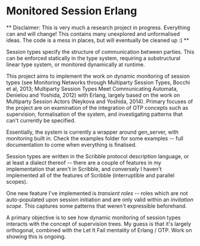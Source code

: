 Monitored Session Erlang
=========================

** Disclaimer: This is very much a research project in progress.
Everything can and will change! This contains many unexplored and
unformalised ideas. The code is a mess in places, but will eventually be
cleaned up :) **

Session types specify the structure of communication between parties.
This can be enforced statically in the type system, requiring a
substructural linear type system, or monitored dynamically at runtime.

This project aims to implement the work on dynamic monitoring of session
types (see Monitoring Networks through Multiparty Session Types, Bocchi
et al, 2013; Multiparty Session Types Meet Communicating Automata,
Denielou and Yoshida, 2012) with Erlang, largely based on the work on
Multiparty Session Actors (Neykova and Yoshida, 2014). Primary focuses
of the project are on examination of the integration of OTP concepts
such as supervision, formalisation of the system, and investigating
patterns that can't currently be specified.

Essentially, the system is currently a wrapper around gen\_server, with
monitoring built in. Check the examples folder for some examples -- full
documentation to come when everything is finalised.

Session types are written in the Scribble protocol description language,
or at least a dialect thereof -- there are a couple of features in my
implementation that aren't in Scribble, and conversely I haven't
implemented all of the features of Scribble (interruptible and parallel
scopes).

One new feature I've implemented is *transient roles* -- roles which are
not auto-populated upon session initiation and are only valid within an
*invitation scope*. This captures some patterns that weren't expressible
beforehand.

A primary objective is to see how dynamic monitoring of session types
interacts with the concept of supervision trees. My guess is that it's
largely orthogonal, combined with the Let It Fail mentality of Erlang /
OTP. Work on showing this is ongoing.

